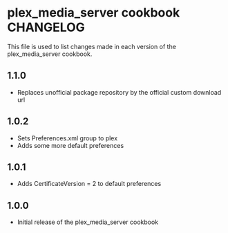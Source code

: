 plex_media_server cookbook CHANGELOG
====================================

This file is used to list changes made in each version of the plex_media_server cookbook.

1.1.0
-----
* Replaces unofficial package repository by the official custom download url

1.0.2
-----
* Sets Preferences.xml group to plex
* Adds some more default preferences

1.0.1
-----
* Adds CertificateVersion = 2 to default preferences

1.0.0
-----
* Initial release of the plex_media_server cookbook
